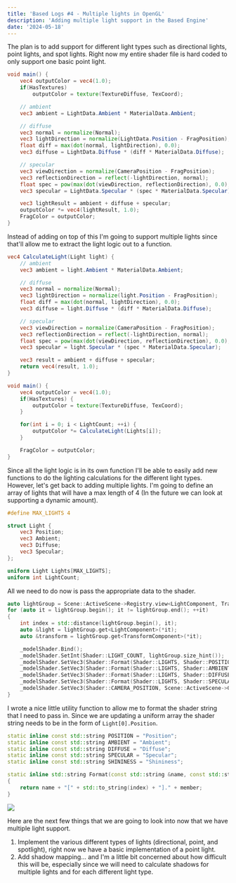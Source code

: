 ```yaml
---
title: 'Based Logs #4 - Multiple lights in OpenGL'
description: 'Adding multiple light support in the Based Engine'
date: '2024-05-18'
---
```


The plan is to add support for different light types such as directional lights, point lights, and spot lights. Right now my entire shader file is hard coded to only support one basic point light.

```glsl
void main() {
    vec4 outputColor = vec4(1.0);
    if(HasTextures)
        outputColor = texture(TextureDiffuse, TexCoord);

    // ambient
    vec3 ambient = LightData.Ambient * MaterialData.Ambient;

    // diffuse
    vec3 normal = normalize(Normal);
    vec3 lightDirection = normalize(LightData.Position - FragPosition);
    float diff = max(dot(normal, lightDirection), 0.0);
    vec3 diffuse = LightData.Diffuse * (diff * MaterialData.Diffuse);

    // specular
    vec3 viewDirection = normalize(CameraPosition - FragPosition);
    vec3 reflectionDirection = reflect(-lightDirection, normal);
    float spec = pow(max(dot(viewDirection, reflectionDirection), 0.0), MaterialData.Shininess);
    vec3 specular = LightData.Specular * (spec * MaterialData.Specular);

    vec3 lightResult = ambient + diffuse + specular;
    outputColor *= vec4(lightResult, 1.0);
    FragColor = outputColor;
}
```

Instead of adding on top of this I'm going to support multiple lights since that'll allow me to extract the light logic out to a function.

```glsl
vec4 CalculateLight(Light light) {
    // ambient
    vec3 ambient = light.Ambient * MaterialData.Ambient;

    // diffuse
    vec3 normal = normalize(Normal);
    vec3 lightDirection = normalize(light.Position - FragPosition);
    float diff = max(dot(normal, lightDirection), 0.0);
    vec3 diffuse = light.Diffuse * (diff * MaterialData.Diffuse);

    // specular
    vec3 viewDirection = normalize(CameraPosition - FragPosition);
    vec3 reflectionDirection = reflect(-lightDirection, normal);
    float spec = pow(max(dot(viewDirection, reflectionDirection), 0.0), MaterialData.Shininess);
    vec3 specular = light.Specular * (spec * MaterialData.Specular);

    vec3 result = ambient + diffuse + specular;
    return vec4(result, 1.0);
}

void main() {
    vec4 outputColor = vec4(1.0);
    if(HasTextures) {
        outputColor = texture(TextureDiffuse, TexCoord);
    }

    for(int i = 0; i < LightCount; ++i) {
        outputColor *= CalculateLight(Lights[i]);
    }

    FragColor = outputColor;
}
```

Since all the light logic is in its own function I'll be able to easily add new functions to do the lighting calculations for the different light types. However, let's get back to adding multiple lights. I'm going to define an array of lights that will have a max length of 4 (In the future we can look at supporting a dynamic amount).

```glsl
#define MAX_LIGHTS 4

struct Light {
    vec3 Position;
    vec3 Ambient;
    vec3 Diffuse;
    vec3 Specular;
};

uniform Light Lights[MAX_LIGHTS];
uniform int LightCount;
```

All we need to do now is pass the appropriate data to the shader.

```cpp
auto lightGroup = Scene::ActiveScene->Registry.view<LightComponent, TransformComponent>();
for (auto it = lightGroup.begin(); it != lightGroup.end(); ++it)
{
    int index = std::distance(lightGroup.begin(), it);
    auto &light = lightGroup.get<LightComponent>(*it);
    auto &transform = lightGroup.get<TransformComponent>(*it);

    _modelShader.Bind();
    _modelShader.SetInt(Shader::LIGHT_COUNT, lightGroup.size_hint());
    _modelShader.SetVec3(Shader::Format(Shader::LIGHTS, Shader::POSITION, index), transform.Position);
    _modelShader.SetVec3(Shader::Format(Shader::LIGHTS, Shader::AMBIENT, index), light.Ambient);
    _modelShader.SetVec3(Shader::Format(Shader::LIGHTS, Shader::DIFFUSE, index), light.Diffuse);
    _modelShader.SetVec3(Shader::Format(Shader::LIGHTS, Shader::SPECULAR, index), light.Specular);
    _modelShader.SetVec3(Shader::CAMERA_POSITION, Scene::ActiveScene->GetCamera().GetPosition());
}
```

I wrote a nice little utility function to allow me to format the shader string that I need to pass in. Since we are updating a uniform array the shader string needs to be in the form of `Light[0].Position`.

```cpp
static inline const std::string POSITION = "Position";
static inline const std::string AMBIENT = "Ambient";
static inline const std::string DIFFUSE = "Diffuse";
static inline const std::string SPECULAR = "Specular";
static inline const std::string SHININESS = "Shininess";

static inline std::string Format(const std::string &name, const std::string &member, const int &index)
{
    return name + "[" + std::to_string(index) + "]." + member;
}
```

<Img src="two-lights.jpg" caption="Two different lights!!" />

Here are the next few things that we are going to look into now that we have multiple light support.

1. Implement the various different types of lights (directional, point, and spotlight), right now we have a basic implementation of a point light.
2. Add shadow mapping... and I'm a little bit concerned about how difficult this will be, especially since we will need to calculate shadows for multiple lights and for each different light type.

<YoutubeMusic src="x0oc-76u3ps" />
